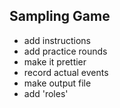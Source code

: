 Sampling Game
-------------

- add instructions
- add practice rounds
- make it prettier
- record actual events
- make output file 
- add 'roles'

